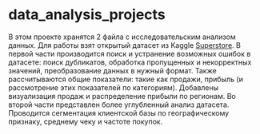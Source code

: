 # data_analysis_projects
В этом проекте хранятся 2 файла с исследовательским анализом данных. Для работы взят открытый датасет из Kaggle [Superstore](https://www.kaggle.com/code/zhukovoleksiy/superstore-dataset-complete-analysis-plotly/input?select=Sample+-+Superstore.csv).
В первой части производится поиск и устранение возможных ошибок в датасете: поиск дубликатов, обработка пропущенных и некорректных значений, преобразование данных в нужный формат. Также рассчитываются общие показатели: такие как продажи, прибыль (и рассмотрение этих показателей по категориям). Добавлены визуализация продаж и распределение прибыли по регионам.
Во второй части представлен более углубленный анализ датасета. Проводится сегментация клиентской базы по географическому признаку, среднему чеку и частоте покупок.

